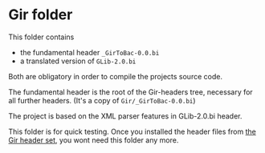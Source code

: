 Gir folder
==========

This folder contains

- the fundamental header `_GirToBac-0.0.bi`
- a translated version of `GLib-2.0.bi`

Both are obligatory in order to compile the projects source code.

The fundamental header is the root of the Gir-headers tree, necessary
for all further headers. (It's a copy of `Gir/_GirToBac-0.0.bi`)

The project is based on the XML parser features in GLib-2.0.bi header.

This folder is for quick testing. Once you installed the header files
from [the Gir header set](https://github.com/DTJF/gir_headers), you
wont need this folder any more.
